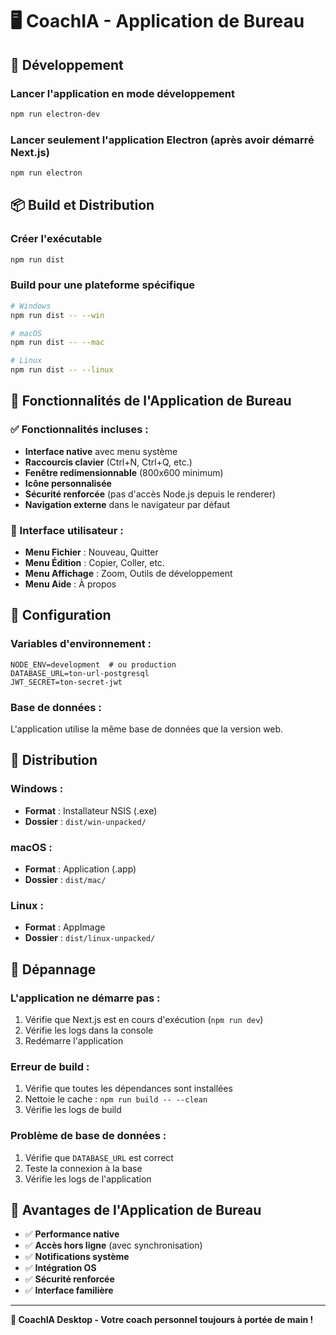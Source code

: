 # 🖥️ CoachIA - Application de Bureau

## 🚀 Développement

### Lancer l'application en mode développement
```bash
npm run electron-dev
```

### Lancer seulement l'application Electron (après avoir démarré Next.js)
```bash
npm run electron
```

## 📦 Build et Distribution

### Créer l'exécutable
```bash
npm run dist
```

### Build pour une plateforme spécifique
```bash
# Windows
npm run dist -- --win

# macOS
npm run dist -- --mac

# Linux
npm run dist -- --linux
```

## 🎯 Fonctionnalités de l'Application de Bureau

### ✅ Fonctionnalités incluses :
- **Interface native** avec menu système
- **Raccourcis clavier** (Ctrl+N, Ctrl+Q, etc.)
- **Fenêtre redimensionnable** (800x600 minimum)
- **Icône personnalisée**
- **Sécurité renforcée** (pas d'accès Node.js depuis le renderer)
- **Navigation externe** dans le navigateur par défaut

### 🎨 Interface utilisateur :
- **Menu Fichier** : Nouveau, Quitter
- **Menu Édition** : Copier, Coller, etc.
- **Menu Affichage** : Zoom, Outils de développement
- **Menu Aide** : À propos

## 🔧 Configuration

### Variables d'environnement :
```env
NODE_ENV=development  # ou production
DATABASE_URL=ton-url-postgresql
JWT_SECRET=ton-secret-jwt
```

### Base de données :
L'application utilise la même base de données que la version web.

## 📱 Distribution

### Windows :
- **Format** : Installateur NSIS (.exe)
- **Dossier** : `dist/win-unpacked/`

### macOS :
- **Format** : Application (.app)
- **Dossier** : `dist/mac/`

### Linux :
- **Format** : AppImage
- **Dossier** : `dist/linux-unpacked/`

## 🚨 Dépannage

### L'application ne démarre pas :
1. Vérifie que Next.js est en cours d'exécution (`npm run dev`)
2. Vérifie les logs dans la console
3. Redémarre l'application

### Erreur de build :
1. Vérifie que toutes les dépendances sont installées
2. Nettoie le cache : `npm run build -- --clean`
3. Vérifie les logs de build

### Problème de base de données :
1. Vérifie que `DATABASE_URL` est correct
2. Teste la connexion à la base
3. Vérifie les logs de l'application

## 🎉 Avantages de l'Application de Bureau

- ✅ **Performance native**
- ✅ **Accès hors ligne** (avec synchronisation)
- ✅ **Notifications système**
- ✅ **Intégration OS**
- ✅ **Sécurité renforcée**
- ✅ **Interface familière**

---

**🎯 CoachIA Desktop - Votre coach personnel toujours à portée de main !** 